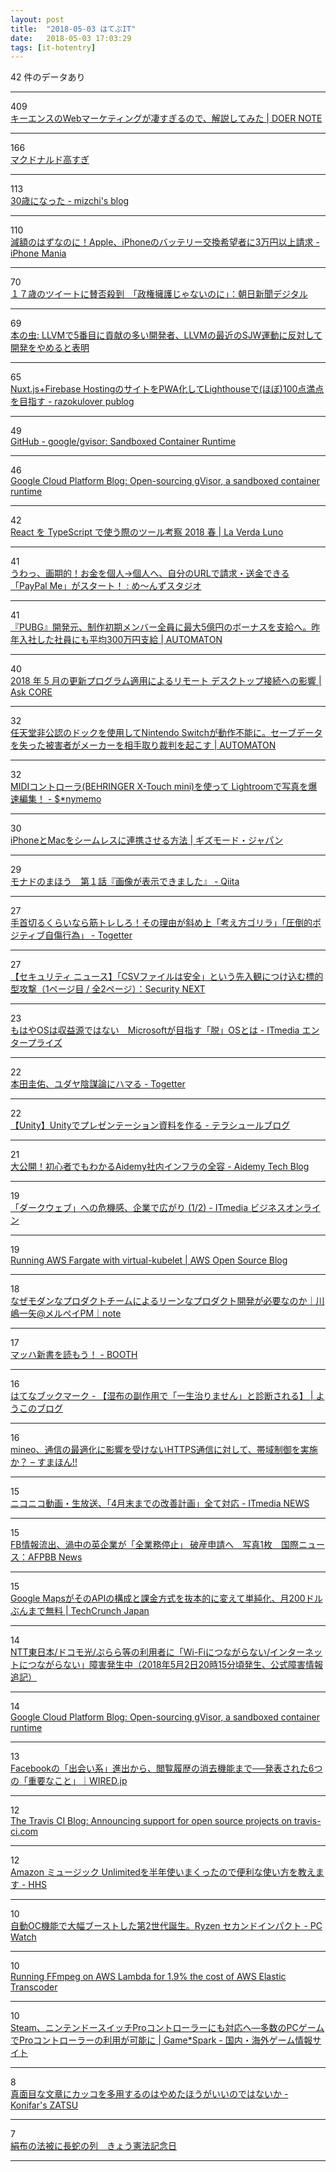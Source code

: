 ```yaml
---
layout: post
title:  "2018-05-03 はてぶIT"
date:   2018-05-03 17:03:29
tags: [it-hotentry]
---
```

42 件のデータあり

<hr><div class="row">
<div class="col-1"><span class="badge badge-pill badge-success h2">409</span></div>
<div class="col-11"><a href='https://sairu.co.jp/doernote/0034' target='_blank'>キーエンスのWebマーケティングが凄すぎるので、解説してみた | DOER NOTE</a></div>
</div>
<hr>
<div class="row">
<div class="col-1"><span class="badge badge-pill badge-success h2">166</span></div>
<div class="col-11"><a href='https://anond.hatelabo.jp/20180502164021' target='_blank'>マクドナルド高すぎ</a></div>
</div>
<hr>
<div class="row">
<div class="col-1"><span class="badge badge-pill badge-success h2">113</span></div>
<div class="col-11"><a href='http://mizchi.hatenablog.com/entry/2018/05/03/001502' target='_blank'>30歳になった - mizchi's blog</a></div>
</div>
<hr>
<div class="row">
<div class="col-1"><span class="badge badge-pill badge-success h2">110</span></div>
<div class="col-11"><a href='https://iphone-mania.jp/news-210969/' target='_blank'>減額のはずなのに！Apple、iPhoneのバッテリー交換希望者に3万円以上請求 - iPhone Mania</a></div>
</div>
<hr>
<div class="row">
<div class="col-1"><span class="badge badge-pill badge-success h2">70</span></div>
<div class="col-11"><a href='https://www.asahi.com/articles/ASL4P64P5L4POIPE016.html' target='_blank'>１７歳のツイートに賛否殺到　「政権擁護じゃないのに」：朝日新聞デジタル</a></div>
</div>
<hr>
<div class="row">
<div class="col-1"><span class="badge badge-pill badge-success h2">69</span></div>
<div class="col-11"><a href='https://cpplover.blogspot.com/2018/05/llvm5llvmsjw.html' target='_blank'>本の虫: LLVMで5番目に貢献の多い開発者、LLVMの最近のSJW運動に反対して開発をやめると表明</a></div>
</div>
<hr>
<div class="row">
<div class="col-1"><span class="badge badge-pill badge-success h2">65</span></div>
<div class="col-11"><a href='https://razokulover.hateblo.jp/entry/2018/05/02/175235' target='_blank'>Nuxt.js+Firebase HostingのサイトをPWA化してLighthouseで(ほぼ)100点満点を目指す - razokulover publog</a></div>
</div>
<hr>
<div class="row">
<div class="col-1"><span class="badge badge-pill badge-success h2">49</span></div>
<div class="col-11"><a href='https://github.com/google/gvisor' target='_blank'>GitHub - google/gvisor: Sandboxed Container Runtime</a></div>
</div>
<hr>
<div class="row">
<div class="col-1"><span class="badge badge-pill badge-success h2">46</span></div>
<div class="col-11"><a href='https://cloudplatform.googleblog.com/2018/05/Open-sourcing-gVisor-a-sandboxed-container-runtime.html' target='_blank'>Google Cloud Platform Blog: Open-sourcing gVisor, a sandboxed container runtime</a></div>
</div>
<hr>
<div class="row">
<div class="col-1"><span class="badge badge-pill badge-success h2">42</span></div>
<div class="col-11"><a href='https://blog.masuqat.net/2018/03/31/react-typescript-toolchain-2018-spring/' target='_blank'>React を TypeScript で使う際のツール考察 2018 春 | La Verda Luno</a></div>
</div>
<hr>
<div class="row">
<div class="col-1"><span class="badge badge-pill badge-success h2">41</span></div>
<div class="col-11"><a href='http://www.asuka-xp.com/paypal-me-start.html' target='_blank'>うわっ、画期的！お金を個人→個人へ、自分のURLで請求・送金できる「PayPal Me」がスタート！ : め〜んずスタジオ</a></div>
</div>
<hr>
<div class="row">
<div class="col-1"><span class="badge badge-pill badge-success h2">41</span></div>
<div class="col-11"><a href='http://jp.automaton.am/articles/newsjp/20180503-67176/' target='_blank'>『PUBG』開発元、制作初期メンバー全員に最大5億円のボーナスを支給へ。昨年入社した社員にも平均300万円支給 | AUTOMATON</a></div>
</div>
<hr>
<div class="row">
<div class="col-1"><span class="badge badge-pill badge-success h2">40</span></div>
<div class="col-11"><a href='https://blogs.technet.microsoft.com/askcorejp/2018/05/02/2018-05-rollup-credssp-rdp/' target='_blank'>2018 年 5 月の更新プログラム適用によるリモート デスクトップ接続への影響 | Ask CORE</a></div>
</div>
<hr>
<div class="row">
<div class="col-1"><span class="badge badge-pill badge-success h2">32</span></div>
<div class="col-11"><a href='http://jp.automaton.am/articles/newsjp/20180502-67136/' target='_blank'>任天堂非公認のドックを使用してNintendo Switchが動作不能に。セーブデータを失った被害者がメーカーを相手取り裁判を起こす | AUTOMATON</a></div>
</div>
<hr>
<div class="row">
<div class="col-1"><span class="badge badge-pill badge-success h2">32</span></div>
<div class="col-11"><a href='https://sonymemo.hateblo.jp/entry/2018/05/02/120000' target='_blank'>MIDIコントローラ(BEHRINGER X-Touch mini)を使って Lightroomで写真を爆速編集！ - $*nymemo</a></div>
</div>
<hr>
<div class="row">
<div class="col-1"><span class="badge badge-pill badge-success h2">30</span></div>
<div class="col-11"><a href='https://www.gizmodo.jp/2018/05/re-iphone-mac.html' target='_blank'>iPhoneとMacをシームレスに連携させる方法 | ギズモード・ジャパン</a></div>
</div>
<hr>
<div class="row">
<div class="col-1"><span class="badge badge-pill badge-success h2">29</span></div>
<div class="col-11"><a href='https://qiita.com/hiruberuto/items/5321d8cebce7b87851f6' target='_blank'>モナドのまほう　第１話『画像が表示できました』 - Qiita</a></div>
</div>
<hr>
<div class="row">
<div class="col-1"><span class="badge badge-pill badge-success h2">27</span></div>
<div class="col-11"><a href='https://togetter.com/li/1223454' target='_blank'>手首切るくらいなら筋トレしろ！その理由が斜め上「考え方ゴリラ」「圧倒的ポジティブ自傷行為」 - Togetter</a></div>
</div>
<hr>
<div class="row">
<div class="col-1"><span class="badge badge-pill badge-success h2">27</span></div>
<div class="col-11"><a href='http://www.security-next.com/092914' target='_blank'>【セキュリティ ニュース】「CSVファイルは安全」という先入観につけ込む標的型攻撃（1ページ目 / 全2ページ）：Security NEXT</a></div>
</div>
<hr>
<div class="row">
<div class="col-1"><span class="badge badge-pill badge-success h2">23</span></div>
<div class="col-11"><a href='http://www.itmedia.co.jp/enterprise/articles/1805/02/news051.html' target='_blank'>もはやOSは収益源ではない　Microsoftが目指す「脱」OSとは - ITmedia エンタープライズ</a></div>
</div>
<hr>
<div class="row">
<div class="col-1"><span class="badge badge-pill badge-success h2">22</span></div>
<div class="col-11"><a href='https://togetter.com/li/1203996' target='_blank'>本田圭佑、ユダヤ陰謀論にハマる - Togetter</a></div>
</div>
<hr>
<div class="row">
<div class="col-1"><span class="badge badge-pill badge-success h2">22</span></div>
<div class="col-11"><a href='http://tsubakit1.hateblo.jp/entry/2018/05/02/235900' target='_blank'>【Unity】Unityでプレゼンテーション資料を作る - テラシュールブログ</a></div>
</div>
<hr>
<div class="row">
<div class="col-1"><span class="badge badge-pill badge-success h2">21</span></div>
<div class="col-11"><a href='http://blog.aidemy.net/entry/2018/05/02/230322' target='_blank'>大公開！初心者でもわかるAidemy社内インフラの全容 - Aidemy Tech Blog</a></div>
</div>
<hr>
<div class="row">
<div class="col-1"><span class="badge badge-pill badge-success h2">19</span></div>
<div class="col-11"><a href='http://www.itmedia.co.jp/business/articles/1805/02/news083.html' target='_blank'>「ダークウェブ」への危機感、企業で広がり (1/2) - ITmedia ビジネスオンライン</a></div>
</div>
<hr>
<div class="row">
<div class="col-1"><span class="badge badge-pill badge-success h2">19</span></div>
<div class="col-11"><a href='https://aws.amazon.com/blogs/opensource/aws-fargate-virtual-kubelet/' target='_blank'>Running AWS Fargate with virtual-kubelet | AWS Open Source Blog</a></div>
</div>
<hr>
<div class="row">
<div class="col-1"><span class="badge badge-pill badge-success h2">18</span></div>
<div class="col-11"><a href='https://note.mu/tsumujikaze/n/n8b5f9cfec2c9' target='_blank'>なぜモダンなプロダクトチームによるリーンなプロダクト開発が必要なのか｜川嶋一矢@メルペイPM｜note</a></div>
</div>
<hr>
<div class="row">
<div class="col-1"><span class="badge badge-pill badge-success h2">17</span></div>
<div class="col-11"><a href='https://booth.pm/topics/mach_digital_paperback' target='_blank'>マッハ新書を読もう！ - BOOTH</a></div>
</div>
<hr>
<div class="row">
<div class="col-1"><span class="badge badge-pill badge-success h2">16</span></div>
<div class="col-11"><a href='http://b.hatena.ne.jp/entry/s/ameblo.jp/0163533544/entry-12372008709.html' target='_blank'>はてなブックマーク - 【湿布の副作用で「一生治りません」と診断される】 | ようこのブログ</a></div>
</div>
<hr>
<div class="row">
<div class="col-1"><span class="badge badge-pill badge-success h2">16</span></div>
<div class="col-11"><a href='https://smhn.info/201805-mineo-limit-speed-https-communication' target='_blank'>mineo、通信の最適化に影響を受けないHTTPS通信に対して、帯域制御を実施か？ – すまほん!!</a></div>
</div>
<hr>
<div class="row">
<div class="col-1"><span class="badge badge-pill badge-success h2">15</span></div>
<div class="col-11"><a href='http://www.itmedia.co.jp/news/articles/1805/02/news086.html' target='_blank'>ニコニコ動画・生放送、「4月末までの改善計画」全て対応 - ITmedia NEWS</a></div>
</div>
<hr>
<div class="row">
<div class="col-1"><span class="badge badge-pill badge-success h2">15</span></div>
<div class="col-11"><a href='http://www.afpbb.com/articles/-/3173341' target='_blank'>FB情報流出、渦中の英企業が「全業務停止」 破産申請へ　写真1枚　国際ニュース：AFPBB News</a></div>
</div>
<hr>
<div class="row">
<div class="col-1"><span class="badge badge-pill badge-success h2">15</span></div>
<div class="col-11"><a href='https://jp.techcrunch.com/2018/05/03/2018-05-02-google-revamps-its-google-maps-developer-platform/' target='_blank'>Google MapsがそのAPIの構成と課金方式を抜本的に変えて単純化、月200ドルぶんまで無料 | TechCrunch Japan</a></div>
</div>
<hr>
<div class="row">
<div class="col-1"><span class="badge badge-pill badge-success h2">14</span></div>
<div class="col-11"><a href='http://did2memo.net/2018/05/02/ntt-east-failure-2018-05-02/' target='_blank'>NTT東日本/ドコモ光/ぷらら等の利用者に「Wi-Fiにつながらない/インターネットにつながらない」障害発生中（2018年5月2日20時15分頃発生、公式障害情報追記）</a></div>
</div>
<hr>
<div class="row">
<div class="col-1"><span class="badge badge-pill badge-success h2">14</span></div>
<div class="col-11"><a href='https://cloudplatform.googleblog.com/2018/05/Open-sourcing-gVisor-a-sandboxed-container-runtime.html?m=1' target='_blank'>Google Cloud Platform Blog: Open-sourcing gVisor, a sandboxed container runtime</a></div>
</div>
<hr>
<div class="row">
<div class="col-1"><span class="badge badge-pill badge-success h2">13</span></div>
<div class="col-11"><a href='https://wired.jp/2018/05/02/facebook-announced-at-f8-2018/' target='_blank'>Facebookの「出会い系」進出から、閲覧履歴の消去機能まで──発表された6つの「重要なこと」｜WIRED.jp</a></div>
</div>
<hr>
<div class="row">
<div class="col-1"><span class="badge badge-pill badge-success h2">12</span></div>
<div class="col-11"><a href='https://blog.travis-ci.com/2018-05-02-open-source-projects-on-travis-ci-com-with-github-apps' target='_blank'>The Travis CI Blog: Announcing support for open source projects on travis-ci.com</a></div>
</div>
<hr>
<div class="row">
<div class="col-1"><span class="badge badge-pill badge-success h2">12</span></div>
<div class="col-11"><a href='http://lonestar.hatenablog.com/entry/amazon-music-unlimited' target='_blank'>Amazon ミュージック Unlimitedを半年使いまくったので便利な使い方を教えます - HHS</a></div>
</div>
<hr>
<div class="row">
<div class="col-1"><span class="badge badge-pill badge-success h2">10</span></div>
<div class="col-11"><a href='https://pc.watch.impress.co.jp/docs/news/1119988.html' target='_blank'>自動OC機能で大幅ブーストした第2世代誕生。Ryzen セカンドインパクト - PC Watch</a></div>
</div>
<hr>
<div class="row">
<div class="col-1"><span class="badge badge-pill badge-success h2">10</span></div>
<div class="col-11"><a href='https://intoli.com/blog/transcoding-on-aws-lambda/' target='_blank'>Running FFmpeg on AWS Lambda for 1.9% the cost of AWS Elastic Transcoder</a></div>
</div>
<hr>
<div class="row">
<div class="col-1"><span class="badge badge-pill badge-success h2">10</span></div>
<div class="col-11"><a href='https://www.gamespark.jp/article/2018/05/03/80507.html' target='_blank'>Steam、ニンテンドースイッチProコントローラーにも対応へ―多数のPCゲームでProコントローラーの利用が可能に | Game*Spark - 国内・海外ゲーム情報サイト</a></div>
</div>
<hr>
<div class="row">
<div class="col-1"><span class="badge badge-pill badge-success h2">8</span></div>
<div class="col-11"><a href='http://konifar-zatsu.hatenadiary.jp/entry/2018/05/03/095711' target='_blank'>真面目な文章にカッコを多用するのはやめたほうがいいのではないか - Konifar's ZATSU</a></div>
</div>
<hr>
<div class="row">
<div class="col-1"><span class="badge badge-pill badge-success h2">7</span></div>
<div class="col-11"><a href='http://kyoko-np.net/2018050301.html' target='_blank'>絹布の法被に長蛇の列　きょう憲法記念日</a></div>
</div>
<hr>
